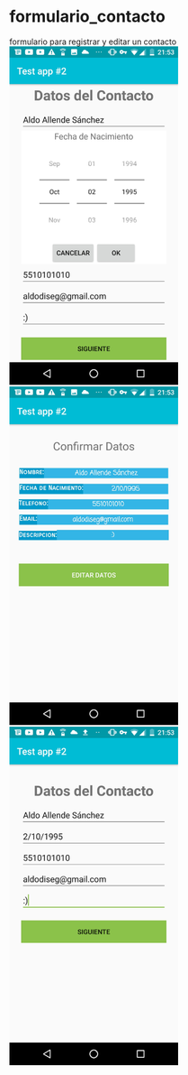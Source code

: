 # formulario_contacto
formulario para registrar y editar un contacto
<br/>
<img src="https://github.com/InvedAllens/formulario_contacto/blob/master/screenshots/Screenshot_2020-06-06-21-53-56.jpg" alt="drawing" width="300"/>
<br/>
<img src="https://github.com/InvedAllens/formulario_contacto/blob/master/screenshots/Screenshot_2020-06-06-21-53-27.jpg" alt="drawing" width="300"/>
<br/>
<img src="https://github.com/InvedAllens/formulario_contacto/blob/master/screenshots/Screenshot_2020-06-06-21-53-18.jpg" alt="drawing" width="300"/>
